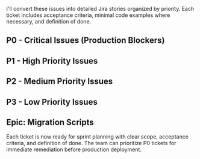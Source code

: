 I'll convert these issues into detailed Jira stories organized by priority. Each ticket includes acceptance criteria, minimal code examples where necessary, and definition of done.

## P0 - Critical Issues (Production Blockers)



## P1 - High Priority Issues




## P2 - Medium Priority Issues

## P3 - Low Priority Issues

## Epic: Migration Scripts



Each ticket is now ready for sprint planning with clear scope, acceptance criteria, and definition of done. The team can prioritize P0 tickets for immediate remediation before production deployment.